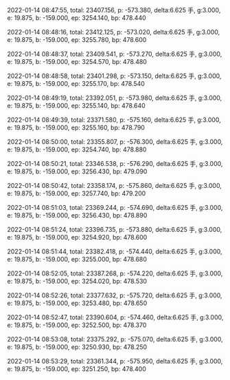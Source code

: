 2022-01-14 08:47:55, total: 23407.156, p: -573.380, delta:6.625 手, g:3.000, e: 19.875, b: -159.000, ep: 3254.140, bp: 478.440

2022-01-14 08:48:16, total: 23412.125, p: -573.020, delta:6.625 手, g:3.000, e: 19.875, b: -159.000, ep: 3255.780, bp: 478.600

2022-01-14 08:48:37, total: 23409.541, p: -573.270, delta:6.625 手, g:3.000, e: 19.875, b: -159.000, ep: 3254.570, bp: 478.480

2022-01-14 08:48:58, total: 23401.298, p: -573.150, delta:6.625 手, g:3.000, e: 19.875, b: -159.000, ep: 3255.170, bp: 478.540

2022-01-14 08:49:19, total: 23392.051, p: -573.980, delta:6.625 手, g:3.000, e: 19.875, b: -159.000, ep: 3255.140, bp: 478.640

2022-01-14 08:49:39, total: 23371.580, p: -575.160, delta:6.625 手, g:3.000, e: 19.875, b: -159.000, ep: 3255.160, bp: 478.790

2022-01-14 08:50:00, total: 23355.807, p: -576.300, delta:6.625 手, g:3.000, e: 19.875, b: -159.000, ep: 3254.740, bp: 478.880

2022-01-14 08:50:21, total: 23346.538, p: -576.290, delta:6.625 手, g:3.000, e: 19.875, b: -159.000, ep: 3256.430, bp: 479.090

2022-01-14 08:50:42, total: 23358.174, p: -575.860, delta:6.625 手, g:3.000, e: 19.875, b: -159.000, ep: 3257.740, bp: 479.200

2022-01-14 08:51:03, total: 23369.244, p: -574.690, delta:6.625 手, g:3.000, e: 19.875, b: -159.000, ep: 3256.430, bp: 478.890

2022-01-14 08:51:24, total: 23396.735, p: -573.880, delta:6.625 手, g:3.000, e: 19.875, b: -159.000, ep: 3254.920, bp: 478.600

2022-01-14 08:51:44, total: 23382.418, p: -574.440, delta:6.625 手, g:3.000, e: 19.875, b: -159.000, ep: 3255.000, bp: 478.680

2022-01-14 08:52:05, total: 23387.268, p: -574.220, delta:6.625 手, g:3.000, e: 19.875, b: -159.000, ep: 3254.020, bp: 478.530

2022-01-14 08:52:26, total: 23377.632, p: -575.720, delta:6.625 手, g:3.000, e: 19.875, b: -159.000, ep: 3253.480, bp: 478.650

2022-01-14 08:52:47, total: 23390.604, p: -574.460, delta:6.625 手, g:3.000, e: 19.875, b: -159.000, ep: 3252.500, bp: 478.370

2022-01-14 08:53:08, total: 23375.292, p: -575.070, delta:6.625 手, g:3.000, e: 19.875, b: -159.000, ep: 3250.930, bp: 478.250

2022-01-14 08:53:29, total: 23361.344, p: -575.950, delta:6.625 手, g:3.000, e: 19.875, b: -159.000, ep: 3251.250, bp: 478.400